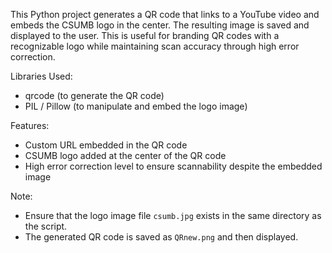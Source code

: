 This Python project generates a QR code that links to a YouTube video and embeds the CSUMB logo in the center. The resulting image is saved and displayed to the user. This is useful for branding QR codes with a recognizable logo while maintaining scan accuracy through high error correction.

Libraries Used:
- qrcode (to generate the QR code)
- PIL / Pillow (to manipulate and embed the logo image)

Features:
- Custom URL embedded in the QR code
- CSUMB logo added at the center of the QR code
- High error correction level to ensure scannability despite the embedded image

Note:
- Ensure that the logo image file `csumb.jpg` exists in the same directory as the script.
- The generated QR code is saved as `QRnew.png` and then displayed.
